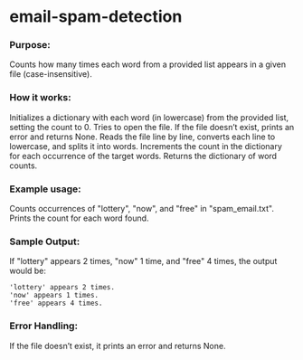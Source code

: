 # email-spam-detection

### Purpose:
Counts how many times each word from a provided list appears in a given file (case-insensitive).

### How it works:

Initializes a dictionary with each word (in lowercase) from the provided list, setting the count to 0.
Tries to open the file. If the file doesn’t exist, prints an error and returns None.
Reads the file line by line, converts each line to lowercase, and splits it into words.
Increments the count in the dictionary for each occurrence of the target words.
Returns the dictionary of word counts.

### Example usage:

Counts occurrences of "lottery", "now", and "free" in "spam_email.txt".
Prints the count for each word found.

### Sample Output:
If "lottery" appears 2 times, "now" 1 time, and "free" 4 times, the output would be:

```
'lottery' appears 2 times.
'now' appears 1 times.
'free' appears 4 times.
```

### Error Handling:
If the file doesn’t exist, it prints an error and returns None.
